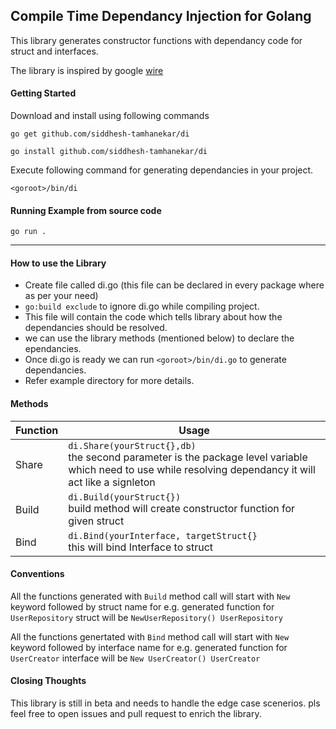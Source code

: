 ## Compile Time Dependancy Injection for Golang

This library generates constructor functions with dependancy code for struct and interfaces.

The library is inspired by google [wire](https://github.com/google/wire)
#### Getting Started

Download and install using following commands

`go get github.com/siddhesh-tamhanekar/di`

`go install github.com/siddhesh-tamhanekar/di`


Execute following command for generating dependancies in your project.

`<goroot>/bin/di`

#### Running Example from source code

`go run .`


---

#### How to use the Library

- Create file called di.go (this file can be declared in every package where as per your need)
- `go:build exclude` to ignore di.go while compiling project.
- This file will contain the code which tells library about how the dependancies should be resolved.
- we can use the library methods (mentioned below) to declare the ependancies.
- Once di.go is ready we can run `<goroot>/bin/di.go` to generate dependancies.
- Refer example directory for more details.

#### Methods
| Function   | Usage   |
| ------------ | ------------ |
|  Share  | `di.Share(yourStruct{},db)`<br> the second parameter is the package level variable which need to use while resolving dependancy it will act like a signleton|
|  Build |  `di.Build(yourStruct{})` <br> build method will create constructor function for given struct|
|  Bind | `di.Bind(yourInterface, targetStruct{}`<br> this will bind Interface to struct  |


#### Conventions
All the functions generated with `Build` method call will start with `New` keyword followed by struct name for e.g. generated function for `UserRepository` struct will be `NewUserRepository() UserRepository`

All the functions genertated with `Bind` method call will start with `New` keyword followed by interface name for e.g. generated function for `UserCreator` interface will be `New UserCreator() UserCreator`

#### Closing Thoughts
This library is still in beta and needs to handle the edge case scenerios. pls feel free to open issues and pull request to enrich the library.

